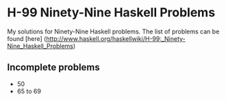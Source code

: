 # H-99 Ninety-Nine Haskell Problems

My solutions for Ninety-Nine Haskell problems. The list of problems can be found
[here] (http://www.haskell.org/haskellwiki/H-99:_Ninety-Nine_Haskell_Problems)

## Incomplete problems
- 50
- 65 to 69
